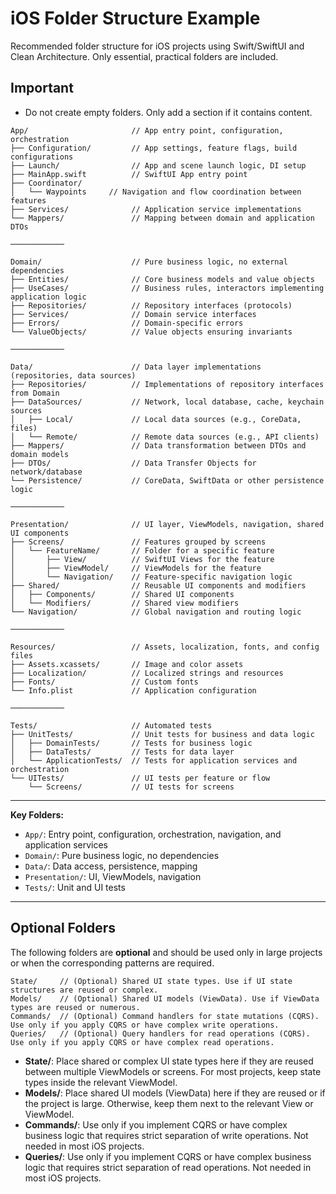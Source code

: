 # iOS Folder Structure Example

Recommended folder structure for iOS projects using Swift/SwiftUI and Clean Architecture. Only essential, practical folders are included.

## Important

- Do not create empty folders. Only add a section if it contains content.

```text
App/                       // App entry point, configuration, orchestration
├── Configuration/         // App settings, feature flags, build configurations
├── Launch/                // App and scene launch logic, DI setup
├── MainApp.swift          // SwiftUI App entry point
├── Coordinator/
│   └── Waypoints     // Navigation and flow coordination between features
├── Services/              // Application service implementations
└── Mappers/               // Mapping between domain and application DTOs

────────────

Domain/                    // Pure business logic, no external dependencies
├── Entities/              // Core business models and value objects
├── UseCases/              // Business rules, interactors implementing application logic
├── Repositories/          // Repository interfaces (protocols)
├── Services/              // Domain service interfaces
├── Errors/                // Domain-specific errors
└── ValueObjects/          // Value objects ensuring invariants

────────────

Data/                      // Data layer implementations (repositories, data sources)
├── Repositories/          // Implementations of repository interfaces from Domain
├── DataSources/           // Network, local database, cache, keychain sources
│   ├── Local/             // Local data sources (e.g., CoreData, files)
│   └── Remote/            // Remote data sources (e.g., API clients)
├── Mappers/               // Data transformation between DTOs and domain models
├── DTOs/                  // Data Transfer Objects for network/database
└── Persistence/           // CoreData, SwiftData or other persistence logic

────────────

Presentation/              // UI layer, ViewModels, navigation, shared UI components
├── Screens/               // Features grouped by screens
│   └── FeatureName/       // Folder for a specific feature
│       ├── View/          // SwiftUI Views for the feature
│       ├── ViewModel/     // ViewModels for the feature
│       └── Navigation/    // Feature-specific navigation logic
├── Shared/                // Reusable UI components and modifiers
│   ├── Components/        // Shared UI components
│   └── Modifiers/         // Shared view modifiers
└── Navigation/            // Global navigation and routing logic

────────────

Resources/                 // Assets, localization, fonts, and config files
├── Assets.xcassets/       // Image and color assets
├── Localization/          // Localized strings and resources
├── Fonts/                 // Custom fonts
└── Info.plist             // Application configuration

────────────

Tests/                     // Automated tests
├── UnitTests/             // Unit tests for business and data logic
│   ├── DomainTests/       // Tests for business logic
│   ├── DataTests/         // Tests for data layer
│   └── ApplicationTests/  // Tests for application services and orchestration
└── UITests/               // UI tests per feature or flow
    └── Screens/           // UI tests for screens
```

---

**Key Folders:**

- `App/`: Entry point, configuration, orchestration, navigation, and application services
- `Domain/`: Pure business logic, no dependencies
- `Data/`: Data access, persistence, mapping
- `Presentation/`: UI, ViewModels, navigation
- `Tests/`: Unit and UI tests

---

## Optional Folders

The following folders are **optional** and should be used only in large projects or when the corresponding patterns are required.

```text
State/     // (Optional) Shared UI state types. Use if UI state structures are reused or complex.
Models/    // (Optional) Shared UI models (ViewData). Use if ViewData types are reused or numerous.
Commands/  // (Optional) Command handlers for state mutations (CQRS). Use only if you apply CQRS or have complex write operations.
Queries/   // (Optional) Query handlers for read operations (CQRS). Use only if you apply CQRS or have complex read operations.
```

- **State/**: Place shared or complex UI state types here if they are reused between multiple ViewModels or screens. For most projects, keep state types inside the relevant ViewModel.
- **Models/**: Place shared UI models (ViewData) here if they are reused or if the project is large. Otherwise, keep them next to the relevant View or ViewModel.
- **Commands/**: Use only if you implement CQRS or have complex business logic that requires strict separation of write operations. Not needed in most iOS projects.
- **Queries/**: Use only if you implement CQRS or have complex business logic that requires strict separation of read operations. Not needed in most iOS projects.
